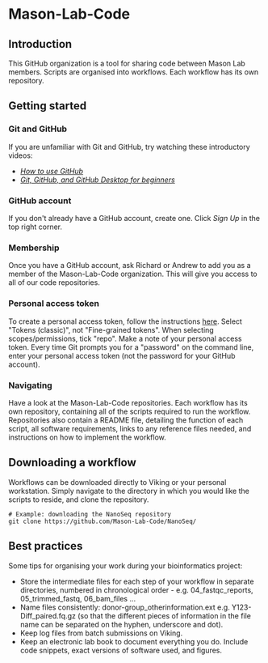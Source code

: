 # Mason-Lab-Code

## Introduction 

This GitHub organization is a tool for sharing code between Mason Lab members. Scripts are organised into workflows. Each workflow has its own repository. 

## Getting started 

### Git and GitHub

If you are unfamiliar with Git and GitHub, try watching these introductory videos: 
* [*How to use GitHub*](https://www.youtube.com/watch?v=PQsJR8ci3J0)
* [*Git, GitHub, and GitHub Desktop for beginners*](https://www.youtube.com/watch?v=8Dd7KRpKeaE)

### GitHub account

If you don't already have a GitHub account, create one. Click *Sign Up* in the top right corner. 

### Membership

Once you have a GitHub account, ask Richard or Andrew to add you as a member of the Mason-Lab-Code organization. This will give you access to all of our code repositories.  

### Personal access token

To create a personal access token, follow the instructions [here](https://docs.github.com/en/authentication/keeping-your-account-and-data-secure/creating-a-personal-access-token). 
Select "Tokens (classic)", not "Fine-grained tokens". 
When selecting scopes/permissions, tick "repo". 
Make a note of your personal access token. 
Every time Git prompts you for a "password" on the command line, enter your personal access token (not the password for your GitHub account). 

### Navigating

Have a look at the Mason-Lab-Code repositories. Each workflow has its own repository, containing all of the scripts required to run the workflow. Repositories also contain a README file, detailing the function of each script, all software requirements, links to any reference files needed, and instructions on how to implement the workflow. 

## Downloading a workflow 

Workflows can be downloaded directly to Viking or your personal workstation. Simply navigate to the directory in which you would like the scripts to reside, and clone the repository. 
```
# Example: downloading the NanoSeq repository
git clone https://github.com/Mason-Lab-Code/NanoSeq/
```

## Best practices 

Some tips for organising your work during your bioinformatics project: 
* Store the intermediate files for each step of your workflow in separate directories, numbered in chronological order - e.g. 04_fastqc_reports, 05_trimmed_fastq, 06_bam_files … 
* Name files consistently: donor-group_otherinformation.ext e.g. Y123-Diff_paired.fq.gz (so that the different pieces of information in the file name can be separated on the hyphen, underscore and dot). 
* Keep log files from batch submissions on Viking. 
* Keep an electronic lab book to document everything you do. Include code snippets, exact versions of software used, and figures. 
